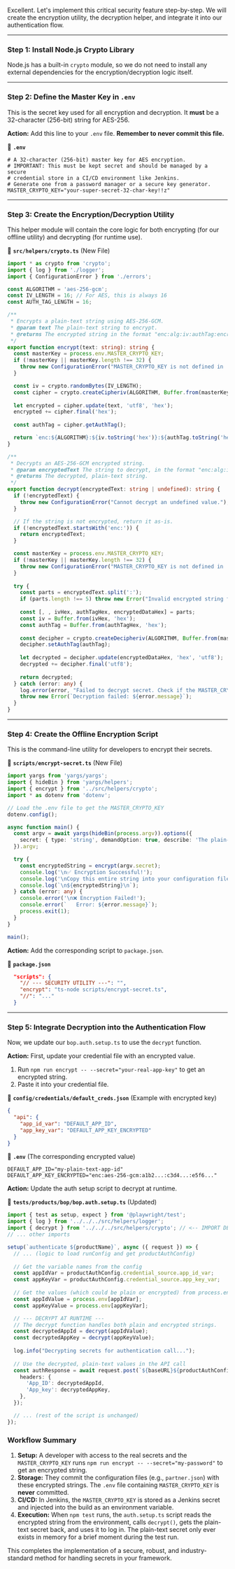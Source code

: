 Excellent. Let's implement this critical security feature step-by-step. We will create the encryption utility, the decryption helper, and integrate it into our authentication flow.

---

### **Step 1: Install Node.js Crypto Library**

Node.js has a built-in `crypto` module, so we do not need to install any external dependencies for the encryption/decryption logic itself.

---

### **Step 2: Define the Master Key in `.env`**

This is the secret key used for all encryption and decryption. It **must** be a 32-character (256-bit) string for AES-256.

**Action:** Add this line to your `.env` file. **Remember to never commit this file.**

📁 **`.env`**
```
# A 32-character (256-bit) master key for AES encryption.
# IMPORTANT: This must be kept secret and should be managed by a secure
# credential store in a CI/CD environment like Jenkins.
# Generate one from a password manager or a secure key generator.
MASTER_CRYPTO_KEY="your-super-secret-32-char-key!!z"
```

---

### **Step 3: Create the Encryption/Decryption Utility**

This helper module will contain the core logic for both encrypting (for our offline utility) and decrypting (for runtime use).

📁 **`src/helpers/crypto.ts`** (New File)
```typescript
import * as crypto from 'crypto';
import { log } from './logger';
import { ConfigurationError } from './errors';

const ALGORITHM = 'aes-256-gcm';
const IV_LENGTH = 16; // For AES, this is always 16
const AUTH_TAG_LENGTH = 16;

/**
 * Encrypts a plain-text string using AES-256-GCM.
 * @param text The plain-text string to encrypt.
 * @returns The encrypted string in the format "enc:alg:iv:authTag:encryptedData".
 */
export function encrypt(text: string): string {
  const masterKey = process.env.MASTER_CRYPTO_KEY;
  if (!masterKey || masterKey.length !== 32) {
    throw new ConfigurationError("MASTER_CRYPTO_KEY is not defined in .env or is not 32 characters long.");
  }

  const iv = crypto.randomBytes(IV_LENGTH);
  const cipher = crypto.createCipheriv(ALGORITHM, Buffer.from(masterKey), iv);
  
  let encrypted = cipher.update(text, 'utf8', 'hex');
  encrypted += cipher.final('hex');
  
  const authTag = cipher.getAuthTag();

  return `enc:${ALGORITHM}:${iv.toString('hex')}:${authTag.toString('hex')}:${encrypted}`;
}

/**
 * Decrypts an AES-256-GCM encrypted string.
 * @param encryptedText The string to decrypt, in the format "enc:alg:iv:authTag:encryptedData".
 * @returns The decrypted, plain-text string.
 */
export function decrypt(encryptedText: string | undefined): string {
  if (!encryptedText) {
    throw new ConfigurationError("Cannot decrypt an undefined value.");
  }

  // If the string is not encrypted, return it as-is.
  if (!encryptedText.startsWith('enc:')) {
    return encryptedText;
  }

  const masterKey = process.env.MASTER_CRYPTO_KEY;
  if (!masterKey || masterKey.length !== 32) {
    throw new ConfigurationError("MASTER_CRYPTO_KEY is not defined in .env or is not 32 characters long. Cannot decrypt secrets.");
  }
  
  try {
    const parts = encryptedText.split(':');
    if (parts.length !== 5) throw new Error("Invalid encrypted string format.");
    
    const [, , ivHex, authTagHex, encryptedDataHex] = parts;
    const iv = Buffer.from(ivHex, 'hex');
    const authTag = Buffer.from(authTagHex, 'hex');
    
    const decipher = crypto.createDecipheriv(ALGORITHM, Buffer.from(masterKey), iv);
    decipher.setAuthTag(authTag);
    
    let decrypted = decipher.update(encryptedDataHex, 'hex', 'utf8');
    decrypted += decipher.final('utf8');
    
    return decrypted;
  } catch (error: any) {
    log.error(error, "Failed to decrypt secret. Check if the MASTER_CRYPTO_KEY is correct.");
    throw new Error(`Decryption failed: ${error.message}`);
  }
}
```

---

### **Step 4: Create the Offline Encryption Script**

This is the command-line utility for developers to encrypt their secrets.

📁 **`scripts/encrypt-secret.ts`** (New File)
```typescript
import yargs from 'yargs/yargs';
import { hideBin } from 'yargs/helpers';
import { encrypt } from '../src/helpers/crypto';
import * as dotenv from 'dotenv';

// Load the .env file to get the MASTER_CRYPTO_KEY
dotenv.config();

async function main() {
  const argv = await yargs(hideBin(process.argv)).options({
    secret: { type: 'string', demandOption: true, describe: 'The plain-text secret to encrypt' },
  }).argv;

  try {
    const encryptedString = encrypt(argv.secret);
    console.log('\n✅ Encryption Successful!');
    console.log('\nCopy this entire string into your configuration file:');
    console.log(`\n${encryptedString}\n`);
  } catch (error: any) {
    console.error('\n❌ Encryption Failed!');
    console.error(`   Error: ${error.message}`);
    process.exit(1);
  }
}

main();
```

**Action:** Add the corresponding script to `package.json`.

📁 **`package.json`**
```json
  "scripts": {
    "// --- SECURITY UTILITY ---": "",
    "encrypt": "ts-node scripts/encrypt-secret.ts",
    "//": "..."
  }
```

---

### **Step 5: Integrate Decryption into the Authentication Flow**

Now, we update our `bop.auth.setup.ts` to use the `decrypt` function.

**Action:** First, update your credential file with an encrypted value.
1.  Run `npm run encrypt -- --secret="your-real-app-key"` to get an encrypted string.
2.  Paste it into your credential file.

📁 **`config/credentials/default_creds.json`** (Example with encrypted key)
```json
{
  "api": {
    "app_id_var": "DEFAULT_APP_ID",
    "app_key_var": "DEFAULT_APP_KEY_ENCRYPTED" 
  }
}
```

📁 **`.env`** (The corresponding encrypted value)
```
DEFAULT_APP_ID="my-plain-text-app-id"
DEFAULT_APP_KEY_ENCRYPTED="enc:aes-256-gcm:a1b2...:c3d4...:e5f6..."
```

**Action:** Update the auth setup script to decrypt at runtime.

📁 **`tests/products/bop/bop.auth.setup.ts`** (Updated)
```typescript
import { test as setup, expect } from '@playwright/test';
import { log } from '../../../src/helpers/logger';
import { decrypt } from '../../../src/helpers/crypto'; // <-- IMPORT DECRYPT
// ... other imports

setup(`authenticate ${productName}`, async ({ request }) => {
  // ... (logic to load runConfig and get productAuthConfig)
  
  // Get the variable names from the config
  const appIdVar = productAuthConfig.credential_source.app_id_var;
  const appKeyVar = productAuthConfig.credential_source.app_key_var;
  
  // Get the values (which could be plain or encrypted) from process.env
  const appIdValue = process.env[appIdVar];
  const appKeyValue = process.env[appKeyVar];

  // --- DECRYPT AT RUNTIME ---
  // The decrypt function handles both plain and encrypted strings.
  const decryptedAppId = decrypt(appIdValue);
  const decryptedAppKey = decrypt(appKeyValue);
  
  log.info("Decrypting secrets for authentication call...");
  
  // Use the decrypted, plain-text values in the API call
  const authResponse = await request.post(`${baseURL}${productAuthConfig.auth_path}`, {
    headers: { 
      'App_ID': decryptedAppId,
      'App_key': decryptedAppKey,
    },
  });

  // ... (rest of the script is unchanged)
});
```

### **Workflow Summary**

1.  **Setup:** A developer with access to the real secrets and the `MASTER_CRYPTO_KEY` runs `npm run encrypt -- --secret="my-password"` to get an encrypted string.
2.  **Storage:** They commit the configuration files (e.g., `partner.json`) with these encrypted strings. The `.env` file containing `MASTER_CRYPTO_KEY` is **never** committed.
3.  **CI/CD:** In Jenkins, the `MASTER_CRYPTO_KEY` is stored as a Jenkins secret and injected into the build as an environment variable.
4.  **Execution:** When `npm test` runs, the `auth.setup.ts` script reads the encrypted string from the environment, calls `decrypt()`, gets the plain-text secret back, and uses it to log in. The plain-text secret only ever exists in memory for a brief moment during the test run.

This completes the implementation of a secure, robust, and industry-standard method for handling secrets in your framework.